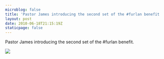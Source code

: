 ```yaml
---
microblog: false
title: 'Pastor James introducing the second set of the #furlan benefit.'
layout: post
date: 2010-06-18T21:15:19Z
staticpage: false
---
```


Pastor James introducing the second set of the \#furlan benefit.

![](http://www.tumblr.com/photo/1280/jsorge/713731682/1/tumblr_l48uhuHHE01qzpdrh)
